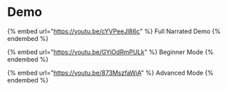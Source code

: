# Demo

{% embed url="https://youtu.be/cYVPeeJl86c" %}
Full Narrated Demo
{% endembed %}

{% embed url="https://youtu.be/GYiOdRmPULk" %}
Beginner Mode
{% endembed %}

{% embed url="https://youtu.be/873MszfaWiA" %}
Advanced Mode
{% endembed %}
